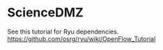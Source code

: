 # ScienceDMZ

See this tutorial for Ryu dependencies.
https://github.com/osrg/ryu/wiki/OpenFlow_Tutorial
